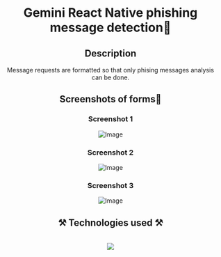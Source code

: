 
<h1 align="center">Gemini React Native phishing message detection📱</h1>
<h2 align="center">Description</h2>
<div align="center">
    Message requests are formatted so that only phising messages analysis can be done.
</div>    
<h2 align="center">Screenshots of forms📸</h2>
<h3 align="center">Screenshot 1</h3>
<div align="center">
<img src="https://github.com/user-attachments/assets/0f0770ea-56ce-4fa6-901c-74aab6152a38" alt="Image" />
</div>
<h3 align="center">Screenshot 2</h3>
<div align="center">
<img src="https://github.com/user-attachments/assets/be14f806-bf53-4776-b5c9-ffefc0e95586" alt="Image" />
</div>
<h3 align="center">Screenshot 3</h3>
<div align="center">
<img src="https://github.com/user-attachments/assets/592e1fa5-e257-42b9-a7e7-96d85fccb9cd" alt="Image" />
</div>
<h2 align="center">⚒️ Technologies used ⚒️</h2>
<br/>
<div align="center">
    <img src="https://skillicons.dev/icons?i=html,css,typescript,javascript,react,github,npm,androidstudio,vscode" />   
</div>

